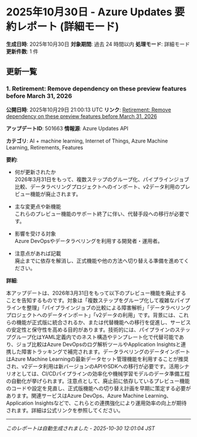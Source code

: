 # 2025年10月30日 - Azure Updates 要約レポート (詳細モード)

**生成日時**: 2025年10月30日
**対象期間**: 過去 24 時間以内
**処理モード**: 詳細モード
**更新件数**: 1 件

## 更新一覧

### 1. Retirement: Remove dependency on these preview features before March 31, 2026 

**公開日時**: 2025年10月29日 21:00:13 UTC
**リンク**: [Retirement: Remove dependency on these preview features before March 31, 2026 ](https://azure.microsoft.com/updates?id=501663)

**アップデートID**: 501663
**情報源**: Azure Updates API

**カテゴリ**: AI + machine learning, Internet of Things, Azure Machine Learning, Retirements, Features

**要約**:

- 何が更新されたか  
2026年3月31日をもって、複数ステップのグループ化、パイプラインジョブ比較、データラベリングプロジェクトへのインポート、v2データ利用のプレビュー機能が廃止されます。  

- 主な変更点や新機能  
これらのプレビュー機能のサポート終了に伴い、代替手段への移行が必要です。  

- 影響を受ける対象  
Azure DevOpsやデータラベリングを利用する開発者・運用者。  

- 注意点があれば記載  
廃止までに依存を解消し、正式機能や他の方法へ切り替える準備を進めてください。

**詳細**:

本アップデートは、2026年3月31日をもって以下のプレビュー機能を廃止することを告知するものです。対象は「複数ステップをグループ化して複雑なパイプラインを整理」「パイプラインジョブの比較による障害解析」「データラベリングプロジェクトへのデータインポート」「v2データの利用」です。背景には、これらの機能が正式版に統合されるか、または代替機能への移行を促進し、サービスの安定性と保守性を高める目的があります。技術的には、パイプラインのステップグループ化はYAML定義内でのネスト構造やテンプレート化で代替可能であり、ジョブ比較はAzure DevOpsのログ解析ツールやApplication Insightsと連携した障害トラッキングで補完されます。データラベリングのデータインポートはAzure Machine Learningの最新データセット管理機能を利用することが推奨され、v2データ利用は新バージョンのAPIやSDKへの移行が必要です。活用シナリオとしては、CI/CDパイプラインの効率化や機械学習モデルのデータ準備工程の自動化が挙げられます。注意点として、廃止前に依存しているプレビュー機能のコードや設定を見直し、正式版機能への切り替え計画を早期に策定する必要があります。関連サービスはAzure DevOps、Azure Machine Learning、Application Insightsなどで、これらとの連携強化により運用効率の向上が期待されます。詳細は公式リンクを参照してください。

---


*このレポートは自動生成されました - 2025-10-30 12:01:04 JST*